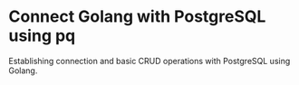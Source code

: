 # Connect Golang with PostgreSQL using pq
Establishing connection and basic CRUD operations with PostgreSQL using Golang.

